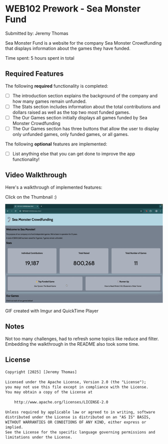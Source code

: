 # WEB102 Prework - Sea Monster Fund

Submitted by: Jeremy Thomas

Sea Monster Fund is a website for the company Sea Monster Crowdfunding that displays information about the games they have funded.

Time spent: 5 hours spent in total

## Required Features

The following **required** functionality is completed:

* [ ] The introduction section explains the background of the company and how many games remain unfunded.
* [ ] The Stats section includes information about the total contributions and dollars raised as well as the top two most funded games.
* [ ] The Our Games section initially displays all games funded by Sea Monster Crowdfunding
* [ ] The Our Games section has three buttons that allow the user to display only unfunded games, only funded games, or all games.

The following **optional** features are implemented:

* [ ] List anything else that you can get done to improve the app functionality!

## Video Walkthrough

Here's a walkthrough of implemented features:

Click on the Thumbnail :)


[![Watch the video](https://raw.githubusercontent.com/jcthoma/web102_prework/main/CPWebDevThumbnail.png)](https://i.imgur.com/An9mrq8.mp4)


<!-- Replace this with whatever GIF tool you used! -->
GIF created with Imgur and QuickTime Player
<!-- Recommended tools:
[Kap](https://getkap.co/) for macOS
[ScreenToGif](https://www.screentogif.com/) for Windows
[peek](https://github.com/phw/peek) for Linux. -->

## Notes
Not too many challenges, had to refresh some topics like reduce and filter. Embedding the walkthrough in the README also took some time.
## License

    Copyright [2025] [Jeremy Thomas]

    Licensed under the Apache License, Version 2.0 (the "License");
    you may not use this file except in compliance with the License.
    You may obtain a copy of the License at

        http://www.apache.org/licenses/LICENSE-2.0

    Unless required by applicable law or agreed to in writing, software
    distributed under the License is distributed on an "AS IS" BASIS,
    WITHOUT WARRANTIES OR CONDITIONS OF ANY KIND, either express or implied.
    See the License for the specific language governing permissions and
    limitations under the License.
